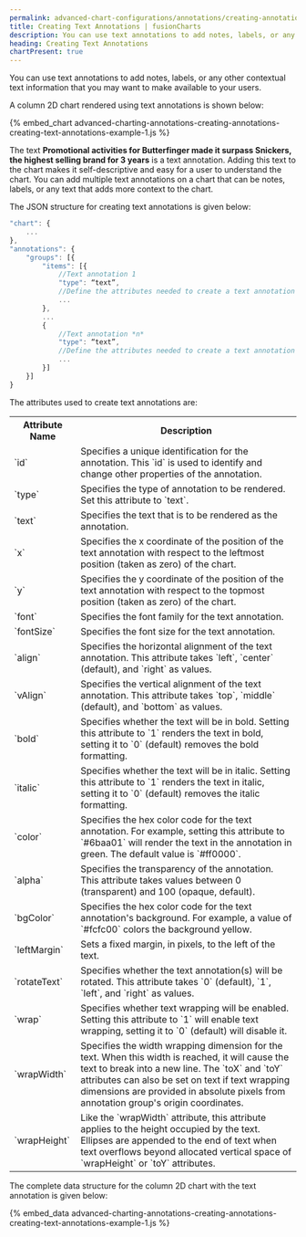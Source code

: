```yaml
---
permalink: advanced-chart-configurations/annotations/creating-annotations/creating-text-annotations.html
title: Creating Text Annotations | fusionCharts
description: You can use text annotations to add notes, labels, or any other contextual text information that you may want to make available to your users.
heading: Creating Text Annotations
chartPresent: true
---
```


You can use text annotations to add notes, labels, or any other contextual text information that you may want to make available to your users.

A column 2D chart rendered using text annotations is shown below:

{% embed_chart advanced-charting-annotations-creating-annotations-creating-text-annotations-example-1.js %}

The text **Promotional activities for Butterfinger made it surpass Snickers, the highest selling brand for 3 years** is a text annotation. Adding this text to the chart makes it self-descriptive and easy for a user to understand the chart. You can add multiple text annotations on a chart that can be notes, labels, or any text that adds more context to the chart.

The JSON structure for creating text annotations is given below:

```javascript
"chart": {
    ...
},
"annotations": {
    "groups": [{
        "items": [{
            //Text annotation 1
            "type": “text”,
            //Define the attributes needed to create a text annotation
            ...
        },
        ...
        {
            //Text annotation *n*
            "type": “text”,
            //Define the attributes needed to create a text annotation
            ...
        }]
    }]
}
```

The attributes used to create text annotations are:

<table>
  <tr>
    <th>Attribute Name</th>
    <th>Description</th>
  </tr>
  <tr>
    <td>`id`</td>
    <td>Specifies a unique identification for the annotation. This `id` is used to identify and change other properties of the annotation.</td>
  </tr>
  <tr>
    <td>`type`</td>
    <td>Specifies the type of annotation to be rendered. Set this attribute to `text`. </td>
  </tr>
  <tr>
    <td>`text`</td>
    <td>Specifies the text that is to be rendered as the annotation. </td>
  </tr>
  <tr>
    <td>`x`</td>
    <td>Specifies the x coordinate of the position of the text annotation with respect to the leftmost position (taken as zero) of the chart.</td>
  </tr>
  <tr>
    <td>`y`</td>
    <td>Specifies the y coordinate of the position of the text annotation with respect to the topmost position (taken as zero) of the chart.</td>
  </tr>
  <tr>
    <td>`font`</td>
    <td>Specifies the font family for the text annotation. </td>
  </tr>
  <tr>
    <td>`fontSize`</td>
    <td>Specifies the font size for the text annotation. </td>
  </tr>
  <tr>
    <td>`align`</td>
    <td>Specifies the horizontal alignment of the text annotation. This attribute takes `left`, `center` (default), and `right` as values. </td>
  </tr>
  <tr>
    <td>`vAlign`</td>
    <td>Specifies the vertical alignment of the text annotation. This attribute takes `top`, `middle` (default), and `bottom` as values. </td>
  </tr>
  <tr>
    <td>`bold`</td>
    <td>Specifies whether the text will be in bold. Setting this attribute to `1` renders the text in bold, setting it to `0` (default) removes the bold formatting. </td>
  </tr>
  <tr>
    <td>`italic`</td>
    <td>Specifies whether the text will be in italic. Setting this attribute to `1` renders the text in italic, setting it to `0` (default) removes the italic formatting. </td>
  </tr>
  <tr>
    <td>`color`</td>
    <td>Specifies the hex color code for the text annotation. For example, setting this attribute to `#6baa01` will render the text in the annotation in green.
The default value is `#ff0000`.</td>
  </tr>
  <tr>
    <td>`alpha`</td>
    <td>Specifies the transparency of the annotation. This attribute takes values between 0 (transparent) and 100 (opaque, default). </td>
  </tr>
  <tr>
    <td>`bgColor`</td>
    <td>Specifies the hex color code for the text annotation's background. For example, a value of `#fcfc00` colors the background yellow.</td>
  </tr>
  <tr>
    <td>`leftMargin`</td>
    <td>Sets a fixed margin, in pixels, to the left of the text.</td>
  </tr>
  <tr>
    <td>`rotateText`</td>
    <td>Specifies whether the text annotation(s) will be rotated. This attribute takes `0` (default), `1`, `left`, and `right` as values.</td>
  </tr>
  <tr>
    <td>`wrap`</td>
    <td>Specifies whether text wrapping will be enabled. Setting this attribute to `1` will enable text wrapping, setting it to `0` (default) will disable it. </td>
  </tr>
  <tr>
    <td>`wrapWidth`</td>
    <td>Specifies the width wrapping dimension for the text. When this width is reached, it will cause the text to break into a new line.
The `toX` and `toY` attributes can also be set on text if text wrapping dimensions are provided in absolute pixels from annotation group's origin coordinates.</td>
  </tr>
  <tr>
    <td>`wrapHeight`</td>
    <td>Like the `wrapWidth` attribute, this attribute applies to the height occupied by the text. Ellipses are appended to the end of text when text overflows beyond allocated vertical space of `wrapHeight` or `toY` attributes.</td>
  </tr>
</table>


The complete data structure for the column 2D chart with the text annotation is given below:

{% embed_data advanced-charting-annotations-creating-annotations-creating-text-annotations-example-1.js %}
